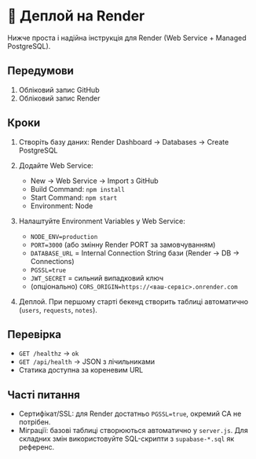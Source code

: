 # 🚀 Деплой на Render

Нижче проста і надійна інструкція для Render (Web Service + Managed PostgreSQL).

## Передумови

1. Обліковий запис GitHub
2. Обліковий запис Render

## Кроки

1) Створіть базу даних: Render Dashboard → Databases → Create PostgreSQL

2) Додайте Web Service:
   - New → Web Service → Import з GitHub
   - Build Command: `npm install`
   - Start Command: `npm start`
   - Environment: Node

3) Налаштуйте Environment Variables у Web Service:
   - `NODE_ENV=production`
   - `PORT=3000` (або змінну Render PORT за замовчуванням)
   - `DATABASE_URL` = Internal Connection String бази (Render → DB → Connections)
   - `PGSSL=true`
   - `JWT_SECRET` = сильний випадковий ключ
   - (опціонально) `CORS_ORIGIN=https://<ваш-сервіс>.onrender.com`

4) Деплой. При першому старті бекенд створить таблиці автоматично (`users`, `requests`, `notes`).

## Перевірка

- `GET /healthz` → `ok`
- `GET /api/health` → JSON з лічильниками
- Статика доступна за кореневим URL

## Часті питання

- Сертифікат/SSL: для Render достатньо `PGSSL=true`, окремий CA не потрібен.
- Міграції: базові таблиці створюються автоматично у `server.js`. Для складних змін використовуйте SQL-скрипти з `supabase-*.sql` як референс.
